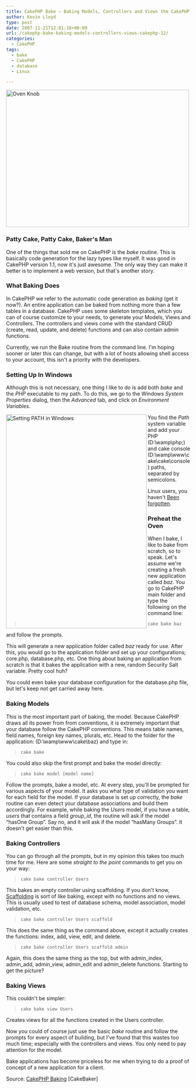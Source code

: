 ```yaml
---
title: CakePHP Bake – Baking Models, Controllers and Views the CakePHP 1.2 Way
author: Kevin Lloyd
type: post
date: 2007-11-21T12:01:18+00:00
url: /cakephp-bake-baking-models-controllers-views-cakephp-12/
categories:
  - CakePHP
tags:
  - bake
  - CakePHP
  - database
  - Linux

---
```

<img class="imageframe" src="/wp-content/uploads/oven-knob2.jpg" alt="Oven Knob" width="500" height="375" />

### Patty Cake, Patty Cake, Baker's Man

One of the things that sold me on CakePHP is the _bake_ routine. This is basically code generation for the lazy types like myself. It was good in CakePHP version 1.1, now it's just awesome. The only way they can make it better is to implement a web version, but that's another story.

### What Baking Does

In CakePHP we refer to the automatic code generation as _baking_ (get it now?). An entire application can be baked from nothing more than a few tables in a database. CakePHP uses some skeleton templates, which you can of course customize to your needs, to generate your Models, Views and Controllers. The controllers and views come with the standard CRUD (create, read, update, and delete) functions and can also contain admin functions.

Currently, we run the Bake routine from the command line. I'm hoping sooner or later this can change, but with a lot of hosts allowing shell access to your account, this isn't a priority with the developers.

### Setting Up In Windows

Although this is not necessary, one thing I like to do is add both _bake_ and the _PHP_ executable to my path. To do this, we go to the Windows _System Properties_ dialog, then the _Advanced_ tab, and click on _Environment Variables_.

<img class="imageframe" src="/wp-content/uploads/system-variables.png" alt="Setting PATH in Windows" width="384" height="585" align="left" />

You find the _Path_ system variable and add your PHP (D:\wamp\php;) and cake console (D:\wamp\www\cake\cake\console) paths, separated by semicolons.

Linux users, you haven't [Been forgotten][1].

### Preheat the Oven

When I bake, I like to bake from scratch, so to speak. Let's assume we're creating a fresh new application called _baz_. You go to CakePHP main folder and type the following on the command line:

> `cake bake baz`

and follow the prompts.

This will generate a new application folder called _baz_ ready for use. After this, you would go to the application folder and set up your configurations; core.php, database.php, etc. One thing about baking an application from scratch is that it bakes the application with a new, random Security Salt variable. Pretty cool huh?

You could even bake your database configuration for the database.php file, but let's keep not get carried away here.

### Baking Models

This is the most important part of baking, the model. Because CakePHP draws all its power from from conventions, it is extremely important that your database follow the CakePHP conventions. This means table names, field names, foreign key names, plurals, etc. Head to the folder for the application: (D:\wamp\www\cake\baz) and type in:

> `cake bake`

You could also skip the first prompt and bake the model directly:

> `cake bake model [model name]`

Follow the prompts, bake a model, etc. At every step, you'll be prompted for various aspects of your model. It asks you what type of validation you want for each field for the model. If your database is set up correctly, the _bake_ routine can even detect your database associations and build them accordingly. For example, while baking the _Users_ model, if you have a table, _users_ that contains a field _group_id_, the routine will ask if the model &#8220;hasOne Group&#8221;. Say no, and it will ask if the model &#8220;hasMany Groups&#8221;. It doesn't get easier than this.

### Baking Controllers

You can go through all the prompts, but in my opinion this takes too much time for me. Here are some _straight to the point_ commands to get you on your way:

> `cake bake controller Users`

This bakes an empty controller using scaffolding. If you don't know, [Scaffolding][2] is sort of like baking, except with no functions and no views. This is usually used to test of database schema, model association, model validation, etc.

> `cake bake controller Users scaffold`

This does the same thing as the command above, except it actually creates the functions: index, add, view, edit, and delete.

> `cake bake controller Users scaffold admin`

Again, this does the same thing as the top, but with admin\_index, admin\_add, admin\_view, admin\_edit and admin_delete functions. Starting to get the picture?

### Baking Views

This couldn't be simpler:

> `cake bake view Users`

Creates views for all the functions created in the Users controller.

Now you could of course just use the basic _bake_ routine and follow the prompts for every aspect of building, but I've found that this wastes too much time; especially with the controllers and views. You only need to pay attention for the model.

Bake applications has become priceless for me when trying to do a proof of concept of a new application for a client.

Source: [CakePHP Baking][3] [CakeBaker]

 [1]: http://www.troubleshooters.com/linux/prepostpath.htm
 [2]: http://manual.cakephp.org/chapter/scaffolding
 [3]: http://cakebaker.42dh.com/tags/bake/
